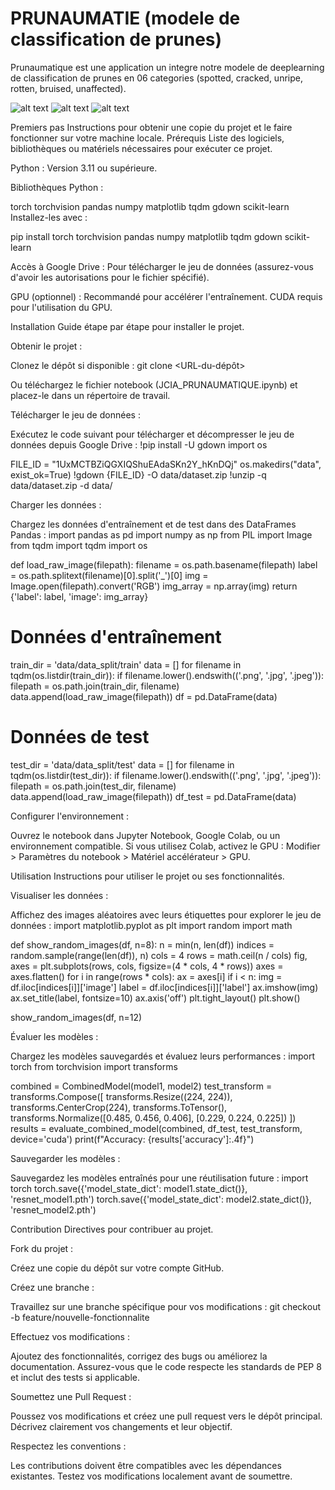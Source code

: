 # PRUNAUMATIE (modele de classification de prunes)

Prunaumatique est une application un integre notre modele de deeplearning de classification de prunes en 06 categories (spotted, cracked, unripe, rotten, bruised, unaffected).

![alt text](image-1.png)
![alt text](image.png)
![alt text](image-3.png)

Premiers pas
Instructions pour obtenir une copie du projet et le faire fonctionner sur votre machine locale.
Prérequis
Liste des logiciels, bibliothèques ou matériels nécessaires pour exécuter ce projet.

Python : Version 3.11 ou supérieure.

Bibliothèques Python :

torch
torchvision
pandas
numpy
matplotlib
tqdm
gdown
scikit-learn Installez-les avec :

pip install torch torchvision pandas numpy matplotlib tqdm gdown scikit-learn


Accès à Google Drive : Pour télécharger le jeu de données (assurez-vous d'avoir les autorisations pour le fichier spécifié).

GPU (optionnel) : Recommandé pour accélérer l'entraînement. CUDA requis pour l'utilisation du GPU.


Installation
Guide étape par étape pour installer le projet.

Obtenir le projet :

Clonez le dépôt si disponible :
git clone <URL-du-dépôt>


Ou téléchargez le fichier notebook (JCIA_PRUNAUMATIQUE.ipynb) et placez-le dans un répertoire de travail.



Télécharger le jeu de données :

Exécutez le code suivant pour télécharger et décompresser le jeu de données depuis Google Drive :
!pip install -U gdown
import os

FILE_ID = "1UxMCTBZiQGXIQShuEAdaSKn2Y_hKnDQj"
os.makedirs("data", exist_ok=True)
!gdown {FILE_ID} -O data/dataset.zip
!unzip -q data/dataset.zip -d data/




Charger les données :

Chargez les données d'entraînement et de test dans des DataFrames Pandas :
import pandas as pd
import numpy as np
from PIL import Image
from tqdm import tqdm
import os

def load_raw_image(filepath):
    filename = os.path.basename(filepath)
    label = os.path.splitext(filename)[0].split('_')[0]
    img = Image.open(filepath).convert('RGB')
    img_array = np.array(img)
    return {'label': label, 'image': img_array}

# Données d'entraînement
train_dir = 'data/data_split/train'
data = []
for filename in tqdm(os.listdir(train_dir)):
    if filename.lower().endswith(('.png', '.jpg', '.jpeg')):
        filepath = os.path.join(train_dir, filename)
        data.append(load_raw_image(filepath))
df = pd.DataFrame(data)

# Données de test
test_dir = 'data/data_split/test'
data = []
for filename in tqdm(os.listdir(test_dir)):
    if filename.lower().endswith(('.png', '.jpg', '.jpeg')):
        filepath = os.path.join(test_dir, filename)
        data.append(load_raw_image(filepath))
df_test = pd.DataFrame(data)




Configurer l'environnement :

Ouvrez le notebook dans Jupyter Notebook, Google Colab, ou un environnement compatible.
Si vous utilisez Colab, activez le GPU : Modifier > Paramètres du notebook > Matériel accélérateur > GPU.



Utilisation
Instructions pour utiliser le projet ou ses fonctionnalités.

Visualiser les données :

Affichez des images aléatoires avec leurs étiquettes pour explorer le jeu de données :
import matplotlib.pyplot as plt
import random
import math

def show_random_images(df, n=8):
    n = min(n, len(df))
    indices = random.sample(range(len(df)), n)
    cols = 4
    rows = math.ceil(n / cols)
    fig, axes = plt.subplots(rows, cols, figsize=(4 * cols, 4 * rows))
    axes = axes.flatten()
    for i in range(rows * cols):
        ax = axes[i]
        if i < n:
            img = df.iloc[indices[i]]['image']
            label = df.iloc[indices[i]]['label']
            ax.imshow(img)
            ax.set_title(label, fontsize=10)
        ax.axis('off')
    plt.tight_layout()
    plt.show()

show_random_images(df, n=12)




Évaluer les modèles :

Chargez les modèles sauvegardés et évaluez leurs performances :
import torch
from torchvision import transforms

combined = CombinedModel(model1, model2)
test_transform = transforms.Compose([
    transforms.Resize((224, 224)),
    transforms.CenterCrop(224),
    transforms.ToTensor(),
    transforms.Normalize([0.485, 0.456, 0.406], [0.229, 0.224, 0.225])
])
results = evaluate_combined_model(combined, df_test, test_transform, device='cuda')
print(f"Accuracy: {results['accuracy']:.4f}")




Sauvegarder les modèles :

Sauvegardez les modèles entraînés pour une réutilisation future :
import torch
torch.save({'model_state_dict': model1.state_dict()}, 'resnet_model1.pth')
torch.save({'model_state_dict': model2.state_dict()}, 'resnet_model2.pth')





Contribution
Directives pour contribuer au projet.

Fork du projet :

Créez une copie du dépôt sur votre compte GitHub.


Créez une branche :

Travaillez sur une branche spécifique pour vos modifications :
git checkout -b feature/nouvelle-fonctionnalite




Effectuez vos modifications :

Ajoutez des fonctionnalités, corrigez des bugs ou améliorez la documentation.
Assurez-vous que le code respecte les standards de PEP 8 et inclut des tests si applicable.


Soumettez une Pull Request :

Poussez vos modifications et créez une pull request vers le dépôt principal.
Décrivez clairement vos changements et leur objectif.


Respectez les conventions :

Les contributions doivent être compatibles avec les dépendances existantes.
Testez vos modifications localement avant de soumettre.



